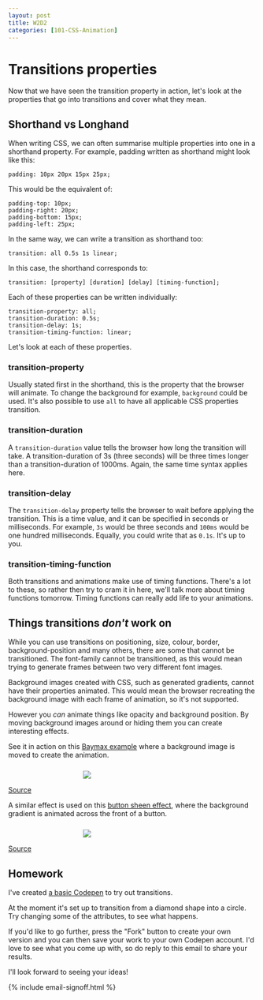 ```yaml
---
layout: post
title: W2D2
categories: [101-CSS-Animation]
---
```


# Transitions properties

Now that we have seen the transition property in action, let's look at the properties that go into transitions and cover what they mean.

## Shorthand vs Longhand

When writing CSS, we can often summarise multiple properties into one in a shorthand property. For example, padding written as shorthand might look like this:

    padding: 10px 20px 15px 25px;

This would be the equivalent of:

    padding-top: 10px;
    padding-right: 20px;
    padding-bottom: 15px;
    padding-left: 25px;

In the same way, we can write a transition as shorthand too:

    transition: all 0.5s 1s linear;

In this case, the shorthand corresponds to:

    transition: [property] [duration] [delay] [timing-function];

Each of these properties can be written individually:

    transition-property: all;
    transition-duration: 0.5s;
    transition-delay: 1s;
    transition-timing-function: linear;

Let's look at each of these properties.

### transition-property

Usually stated first in the shorthand, this is the property that the browser will animate. To change the background for example, `background` could be used. It's also possible to use `all` to have all applicable CSS properties transition.

### transition-duration

A `transition-duration` value tells the browser how long the transition will take. A transition-duration of 3s (three seconds) will be three times longer than a transition-duration of 1000ms. Again, the same time syntax applies here.

### transition-delay

The `transition-delay` property tells the browser to wait before applying the transition. This is a time value, and it can be specified in seconds or milliseconds. For example, `3s` would be three seconds and `100ms` would be one hundred milliseconds. Equally, you could write that as `0.1s`. It's up to you.

### transition-timing-function

Both transitions and animations make use of timing functions. There's a lot to these, so rather then try to cram it in here, we'll talk more about timing functions tomorrow. Timing functions can really add life to your animations.

## Things transitions *don't* work on

While you can use transitions on positioning, size, colour, border, background-position and many others, there are some that cannot be transitioned. The font-family cannot be transitioned, as this would mean trying to generate frames between two very different font images.

Background images created with CSS, such as generated gradients, cannot have their properties animated. This would mean the browser recreating the background image with each frame of animation, so it's not supported.

However you *can* animate things like opacity and background position. By moving background images around or hiding them you can create interesting effects.

See it in action on this [Baymax example](http://cssanimation.rocks/baymax/) where a background image is moved to create the animation.

<div class="example">
  <img src="http://s3.amazonaws.com/course-images/baymax.gif" style="max-width: 200px; margin: 24px auto 0; display: block;">
  <p class="source"><a href="http://cssanimation.rocks/baymax/">Source</a></p>
</div>

A similar effect is used on this [button sheen effect](https://cssanimation.rocks/pseudo-elements/), where the background gradient is animated across the front of a button.

<div class="example">
  <img src="http://s3.amazonaws.com/course-images/sheen.gif" style="max-width: 200px; margin: 24px auto 0; display: block;">
  <p class="source"><a href="https://cssanimation.rocks/pseudo-elements/">Source</a></p>
</div>

<div class="callout">
  <h2>Homework</h2>

  <p>I've created <a href="http://codepen.io/donovanh/pen/NPYNGa?editors=110">a basic Codepen</a> to try out transitions.</p>

  <p>At the moment it's set up to transition from a diamond shape into a circle. Try changing some of the attributes, to see what happens.</p>

  <p>If you'd like to go further, press the "Fork" button to create your own version and you can then save your work to your own Codepen account. I'd love to see what you come up with, so do reply to this email to share your results.</p>

</div>

I'll look forward to seeing your ideas!

{% include email-signoff.html %}


